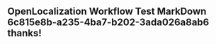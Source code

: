 <properties
ms.topic="hero-topic"
ms.test1="hero-topic"
ms.test2="test"/>


## OpenLocalization Workflow Test MarkDown 6c815e8b-a235-4ba7-b202-3ada026a8ab6 thanks!



<!--HONumber=Jul16_HO4-->


